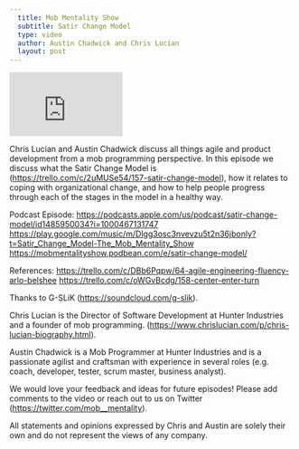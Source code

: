 ```yaml
---
  title: Mob Mentality Show
  subtitle: Satir Change Model
  type: video
  author: Austin Chadwick and Chris Lucian
  layout: post
---
```


<iframe width="200" height="113" src="https://www.youtube.com/embed/a2ToX9T02x8?feature=oembed" frameborder="0" allow="accelerometer; autoplay; clipboard-write; encrypted-media; gyroscope; picture-in-picture; web-share" allowfullscreen title="Satir Change Model"></iframe>

Chris Lucian and Austin Chadwick discuss all things agile and product development from a mob programming perspective. In this episode we discuss what the Satir Change Model is (https://trello.com/c/2uMUSe54/157-satir-change-model), how it relates to coping with organizational change, and how to help people progress through each of the stages in the model in a healthy way. 

Podcast Episode:
https://podcasts.apple.com/us/podcast/satir-change-model/id1485950034?i=1000467131747
https://play.google.com/music/m/Dlgg3osc3nvevzu5t2n36jbonly?t=Satir_Change_Model-The_Mob_Mentality_Show
https://mobmentalityshow.podbean.com/e/satir-change-model/
 
References:
https://trello.com/c/DBb6Pqpw/64-agile-engineering-fluency-arlo-belshee
https://trello.com/c/oWGvBcdg/158-center-enter-turn

Thanks to G-SLiK (https://soundcloud.com/g-slik).

Chris Lucian is the Director of Software Development at Hunter Industries and a founder of mob programming. (https://www.chrislucian.com/p/chris-lucian-biography.html).

Austin Chadwick is a Mob Programmer at Hunter Industries and is a passionate agilist and craftsman with experience in several roles (e.g. coach, developer, tester, scrum master, business analyst).

We would love your feedback and ideas for future episodes! Please add comments to the video or reach out to us on Twitter (https://twitter.com/mob__mentality).

All statements and opinions expressed by Chris and Austin are solely their own and do not represent the views of any company.

